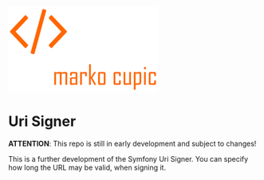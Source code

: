 ![Alt text](docs/logo.png?raw=true "logo")



# Uri Signer
**ATTENTION**: This repo is still in early development and subject to changes!


This is a further development of the Symfony Uri Signer. You can specify how long the URL may be valid, when signing it.
